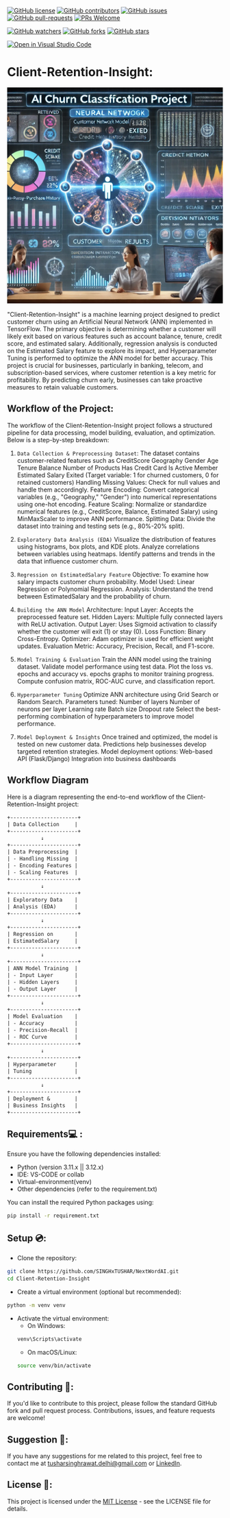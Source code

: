 [![GitHub license](https://img.shields.io/github/license/SINGHxTUSHAR/Client-Retention-Insight.svg)](https://github.com/SINGHxTUSHAR/Client-Retention-Insight/blob/master/LICENSE)
[![GitHub contributors](https://img.shields.io/github/contributors/SINGHxTUSHAR/Client-Retention-Insight.svg)](https://GitHub.com/SINGHxTUSHAR/Client-Retention-Insight/graphs/contributors/)
[![GitHub issues](https://img.shields.io/github/issues/SINGHxTUSHAR/Client-Retention-Insight.svg)](https://GitHub.com/SINGHxTUSHAR/Client-Retention-Insight/issues/)
[![GitHub pull-requests](https://img.shields.io/github/issues-pr/SINGHxTUSHAR/Client-Retention-Insight.svg)](https://GitHub.com/SINGHxTUSHAR/Client-Retention-Insight/pulls/)
[![PRs Welcome](https://img.shields.io/badge/PRs-welcome-brightgreen.svg?style=flat-square)](http://makeapullrequest.com)


[![GitHub watchers](https://img.shields.io/github/watchers/SINGHxTUSHAR/Client-Retention-Insight.svg?style=social&label=Watch&maxAge=2592000)](https://GitHub.com/SINGHxTUSHAR/Client-Retention-Insight/watchers/)
[![GitHub forks](https://img.shields.io/github/forks/SINGHxTUSHAR/Client-Retention-Insight.svg?style=social&label=Fork&maxAge=2592000)](https://GitHub.com/SINGHxTUSHAR/Client-Retention-Insight/network/)
[![GitHub stars](https://img.shields.io/github/stars/SINGHxTUSHAR/Client-Retention-Insight.svg?style=social&label=Star&maxAge=2592000)](https://GitHub.com/SINGHxTUSHAR/Client-Retention-Insight/stargazers/)

[![Open in Visual Studio Code](https://img.shields.io/static/v1?logo=visualstudiocode&label=&message=Open%20in%20Visual%20Studio%20Code&labelColor=2c2c32&color=007acc&logoColor=007acc)](https://open.vscode.dev/SINGHxTUSHAR/Client-Retention-Insight)


# Client-Retention-Insight:
![preview Image](https://github.com/SINGHxTUSHAR/Client-Retention-Insight/blob/5ed9b2d795bed6e0633b298f0fe3af9da1169873/preview.png)

"Client-Retention-Insight" is a machine learning project designed to predict customer churn using an Artificial Neural Network (ANN) implemented in TensorFlow.
The primary objective is determining whether a customer will likely exit based on various features such as account balance, tenure, credit score, and estimated salary.
Additionally, regression analysis is conducted on the Estimated Salary feature to explore its impact, and Hyperparameter Tuning is performed to optimize the ANN model for better accuracy.
This project is crucial for businesses, particularly in banking, telecom, and subscription-based services, where customer retention is a key metric for profitability. By predicting churn early, businesses can take proactive measures to retain valuable customers.

## Workflow of the Project:

The workflow of the Client-Retention-Insight project follows a structured pipeline for data processing, model building, evaluation, and optimization. Below is a step-by-step breakdown:

1. `Data Collection & Preprocessing Dataset`: The dataset contains customer-related features such as
CreditScore
Geography
Gender
Age
Tenure
Balance
Number of Products
Has Credit Card
Is Active Member
Estimated Salary
Exited (Target variable: 1 for churned customers, 0 for retained customers)
Handling Missing Values: Check for null values and handle them accordingly.
Feature Encoding: Convert categorical variables (e.g., "Geography," "Gender") into numerical representations using one-hot encoding.
Feature Scaling: Normalize or standardize numerical features (e.g., CreditScore, Balance, Estimated Salary) using MinMaxScaler to improve ANN performance.
Splitting Data: Divide the dataset into training and testing sets (e.g., 80%-20% split).


3. `Exploratory Data Analysis (EDA)`
Visualize the distribution of features using histograms, box plots, and KDE plots.
Analyze correlations between variables using heatmaps.
Identify patterns and trends in the data that influence customer churn.


5. `Regression on EstimatedSalary Feature`
Objective: To examine how salary impacts customer churn probability.
Model Used: Linear Regression or Polynomial Regression.
Analysis: Understand the trend between EstimatedSalary and the probability of churn.


7. `Building the ANN Model`
Architecture:
Input Layer: Accepts the preprocessed feature set.
Hidden Layers: Multiple fully connected layers with ReLU activation.
Output Layer: Uses Sigmoid activation to classify whether the customer will exit (1) or stay (0).
Loss Function: Binary Cross-Entropy.
Optimizer: Adam optimizer is used for efficient weight updates.
Evaluation Metric: Accuracy, Precision, Recall, and F1-score.


9. `Model Training & Evaluation`
Train the ANN model using the training dataset.
Validate model performance using test data.
Plot the loss vs. epochs and accuracy vs. epochs graphs to monitor training progress.
Compute confusion matrix, ROC-AUC curve, and classification report.


11. `Hyperparameter Tuning`
Optimize ANN architecture using Grid Search or Random Search.
Parameters tuned:
Number of layers
Number of neurons per layer
Learning rate
Batch size
Dropout rate
Select the best-performing combination of hyperparameters to improve model performance.


13. `Model Deployment & Insights`
Once trained and optimized, the model is tested on new customer data.
Predictions help businesses develop targeted retention strategies.
Model deployment options:
Web-based API (Flask/Django)
Integration into business dashboards

## Workflow Diagram
Here is a diagram representing the end-to-end workflow of the Client-Retention-Insight project:
```
+----------------------+
| Data Collection     |
+----------------------+
           ↓
+----------------------+
| Data Preprocessing  |
| - Handling Missing  |
| - Encoding Features |
| - Scaling Features  |
+----------------------+
           ↓
+----------------------+
| Exploratory Data    |
| Analysis (EDA)      |
+----------------------+
           ↓
+----------------------+
| Regression on       |
| EstimatedSalary     |
+----------------------+
           ↓
+----------------------+
| ANN Model Training  |
| - Input Layer       |
| - Hidden Layers     |
| - Output Layer      |
+----------------------+
           ↓
+----------------------+
| Model Evaluation    |
| - Accuracy          |
| - Precision-Recall  |
| - ROC Curve         |
+----------------------+
           ↓
+----------------------+
| Hyperparameter      |
| Tuning              |
+----------------------+
           ↓
+----------------------+
| Deployment &        |
| Business Insights   |
+----------------------+

```

## Requirements💻 :

Ensure you have the following dependencies installed:

- Python (version 3.11.x || 3.12.x)
- IDE: VS-CODE or collab
- Virtual-environment(venv)
- Other dependencies (refer to the requirement.txt)

You can install the required Python packages using:

```bash
pip install -r requirement.txt
```


## Setup 💿:

- Clone the repository:
```bash
git clone https://github.com/SINGHxTUSHAR/NextWordAI.git
cd Client-Retention-Insight
```
- Create a virtual environment (optional but recommended):
```bash
python -m venv venv
```
- Activate the virtual environment:
  - On Windows:
   ```bash
   venv\Scripts\activate
   ```
  - On macOS/Linux:
  ```bash
  source venv/bin/activate
  ```


## Contributing 📌:
If you'd like to contribute to this project, please follow the standard GitHub fork and pull request process. Contributions, issues, and feature requests are welcome!

## Suggestion 🚀: 
If you have any suggestions for me related to this project, feel free to contact me at tusharsinghrawat.delhi@gmail.com or <a href="https://www.linkedin.com/in/singhxtushar/">LinkedIn</a>.

## License 📝:
This project is licensed under the <a href="https://github.com/SINGHxTUSHAR/Client-Retention-Insight/blob/main/LICENSE">MIT License</a> - see the LICENSE file for details.

